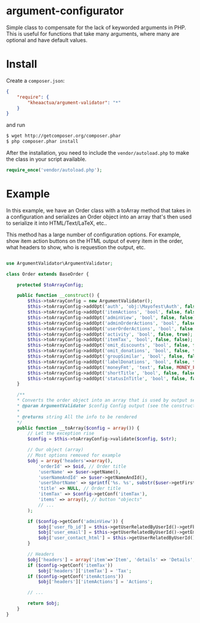 argument-configurator
=====================

Simple class to compensate for the lack of keyworded arguments in PHP.  This is useful for functions that take many arguments, where many are optional and have default values.

Install
=======

Create a `composer.json`:

```json
{
    "require": {
        "kheaactua/argument-validator": "*"
    }
}
```

and run

```bash
$ wget http://getcomposer.org/composer.phar
$ php composer.phar install
```

After the installation, you need to include the `vendor/autoload.php` to make the class in your script available.
```php
require_once('vendor/autoload.php');
```

Example
=======

In this example, we have an Order class with a toArray method that takes in a configuration and serializes an Order object into an array that's then used to serialize it into HTML/Text/LaTeX, etc..

This method has a large number of configuration options.  For example, show item action buttons on the HTML output of every item in the order, what headers to show, who is requestion the output, etc.

```php

use ArgumentValidator\ArgumentValidator;

class Order extends BaseOrder {

	protected $toArrayConfig;

	public function __construct() {
		$this->toArrayConfig = new ArgumentValidator();
		$this->toArrayConfig->addOpt('auth', 'obj:\Mayofest\Auth', false, \Mayofest\Auth::getInstance());
		$this->toArrayConfig->addOpt('itemActions', 'bool', false, false); // Actions for items, delete, discount, refund
		$this->toArrayConfig->addOpt('adminView', 'bool', false, false); // Top toggle button, FB and Email icon
		$this->toArrayConfig->addOpt('adminOrderActions', 'bool', false, false); // Button buttons, recalc, del, cancel
		$this->toArrayConfig->addOpt('userOrderActions', 'bool', false, false); // User buttons, confirm, cancel
		$this->toArrayConfig->addOpt('activity', 'bool', false, true); // Show order acitivty
		$this->toArrayConfig->addOpt('itemTax', 'bool', false, false); // Show tax on individual items
		$this->toArrayConfig->addOpt('omit_discounts', 'bool', false, false); // Don't show discounts
		$this->toArrayConfig->addOpt('omit_donations', 'bool', false, false); // Don't show donations
		$this->toArrayConfig->addOpt('groupSimilar', 'bool', false, false); // Group by class & options, sum quantity and price
		$this->toArrayConfig->addOpt('labelDonations', 'bool', false, false); // Change "Donation" to "5$ donation"
		$this->toArrayConfig->addOpt('moneyFmt', 'text', false, MONEY_FMT);
		$this->toArrayConfig->addOpt('shortTitle', 'bool', false, false); // Change "Donation" to "5$ donation"
		$this->toArrayConfig->addOpt('statusInTitle', 'bool', false, false); // Put the status in the title
	}

	/**
	* Converts the order object into an array that is used by output serializers (HTML, LaTeX, Text, etc)
	* @param ArgumentValidator $config Config output (see the constructor for an up to date list if inputs)
	*
	* @returns string All the info to be rendered
	*/
	public function __toArray($config = array()) {
		// Let the exception rise
		$config = $this->toArrayConfig->validate($config, $str);

		// Our object (array)
		// Most options removed for example
		$obj = array('headers'=>array(),
			'orderId' => $oid, // Order title
			'userName' => $user->getName(),
			'userNameAndId' => $user->getNameAndId(),
			'userShortName' => sprintf('%s. %s', substr($user->getFirstName(), 0, 1), $user->getLastName()),
			'title' => NULL, // Order title
			'itemTax' => $config->getConf('itemTax'),
			'items' => array(), // button "objects"
			// ...
		);

		if ($config->getConf('adminView')) {
			$obj['user_fb_id'] = $this->getUserRelatedByUserId()->getFbId();
			$obj['user_email'] = $this->getUserRelatedByUserId()->getEmail();
			$obj['user_contact_html'] = $this->getUserRelatedByUserId()->getNameAndContact();
		}

		// Headers
		$obj['headers'] = array('item'=>'Item', 'details' => 'Details', 'quantity' => 'Quantity');
		if ($config->getConf('itemTax'))
			$obj['headers']['itemTax'] = 'Tax';
		if ($config->getConf('itemActions'))
			$obj['headers']['itemActions'] = 'Actions';

		// ...

		return $obj;
	}
}

```
